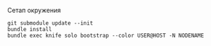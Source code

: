 Сетап окружения

    git submodule update --init
    bundle install
    bundle exec knife solo bootstrap --color USER@HOST -N NODENAME
